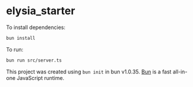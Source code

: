 # elysia_starter

To install dependencies:

```bash
bun install
```

To run:

```bash
bun run src/server.ts
```

This project was created using `bun init` in bun v1.0.35. [Bun](https://bun.sh) is a fast all-in-one JavaScript runtime.
